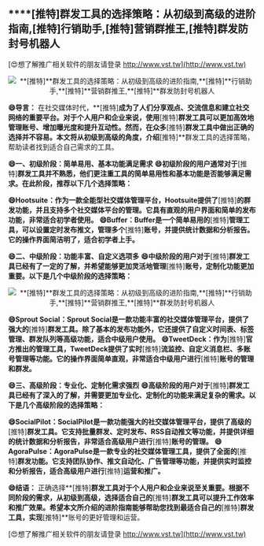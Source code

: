 ## ****[推特]**群发工具的选择策略：从初级到高级的进阶指南,**[推特]**行销助手,**[推特]**营销群推王,**[推特]**群发防封号机器人**

[😍想了解推广相关软件的朋友请登录 http://www.vst.tw](http://www.vst.tw)

 <center><img src="https://vst.tw/MP4/tuiguang/png/2.png" alt="**[推特]**群发工具的选择策略：从初级到高级的进阶指南,**[推特]**行销助手,**[推特]**营销群推王,**[推特]**群发防封号机器人"></center>

**😄导言：**
在社交媒体时代，**[推特]**成为了人们分享观点、交流信息和建立社交网络的重要平台。对于个人用户和企业来说，使用**[推特]**群发工具可以更加高效地管理账号、增加曝光度和提升互动性。然而，在众多**[推特]**群发工具中做出正确的选择并不容易。本文将从初级到高级的角度，介绍**[推特]**群发工具的选择策略，帮助读者找到适合自己需求的工具。

**😄一、初级阶段：简单易用、基本功能满足需求**
**😄初级阶段的用户通常对于**[推特]**群发工具并不熟悉，他们更注重工具的简单易用性和基本功能是否能够满足需求。在此阶段，推荐以下几个选择策略：**

**😄Hootsuite：作为一款全能型社交媒体管理平台，Hootsuite提供了**[推特]**的群发功能，并且支持多个社交媒体平台的管理。它具有直观的用户界面和简单的发布功能，非常适合初学者使用。**
**😄Buffer：Buffer是一个简单易用的**[推特]**管理工具，可以设置定时发布推文，管理多个**[推特]**账号，并提供统计数据和分析报告。它的操作界面简洁明了，适合初学者上手。**

**😄二、中级阶段：功能丰富、自定义选项多**
**😄中级阶段的用户对于**[推特]**群发工具已经有了一定的了解，并希望能够更加灵活地管理**[推特]**账号，定制化功能更加重要。以下是几个中级阶段的选择策略：**

 <center><img src="https://vst.tw/MP4/tuiguang/png/0.png" alt="**[推特]**群发工具的选择策略：从初级到高级的进阶指南,**[推特]**行销助手,**[推特]**营销群推王,**[推特]**群发防封号机器人"></center>

**😄Sprout Social：Sprout Social是一款功能丰富的社交媒体管理平台，提供了强大的**[推特]**群发工具。除了基本的发布功能外，它还提供了自定义时间表、标签管理、群发队列等高级功能，适合中级用户使用。**
**😄TweetDeck：作为**[推特]**官方推出的管理工具，TweetDeck提供了实时**[推特]**流监控、自定义消息栏、多账号管理等功能。它的操作界面简单直观，非常适合中级用户进行**[推特]**账号的管理和群发。**

**😄三、高级阶段：专业化、定制化需求强烈**
**😄高级阶段的用户对于**[推特]**群发工具已经有了深入的了解，并需要更加专业化、定制化的功能来满足复杂的需求。以下是几个高级阶段的选择策略：**

**😄SocialPilot：SocialPilot是一款功能强大的社交媒体管理平台，提供了高级的**[推特]**群发工具。它支持批量群发、定时发布、RSS自动推文等功能，并提供详细的统计数据和分析报告，非常适合高级用户进行**[推特]**账号的管理。**
**😄AgoraPulse：AgoraPulse是一款专业的社交媒体管理工具，提供了全面的**[推特]**群发功能。它支持团队协作、推文自动化、广告管理等功能，并提供实时监控和分析报告，适合高级用户进行**[推特]**运营和推广。**

**😄结语：**
正确选择**[推特]**群发工具对于个人用户和企业来说至关重要。根据不同阶段的需求，从初级到高级，选择适合自己的**[推特]**群发工具可以提升工作效率和推广效果。希望本文所介绍的进阶指南能够帮助您找到最适合自己的**[推特]**群发工具，实现**[推特]**账号的更好管理和运营。

[😍想了解推广相关软件的朋友请登录 http://www.vst.tw](http://www.vst.tw)



